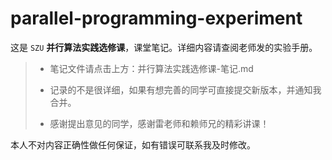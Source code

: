 # parallel-programming-experiment


这是 `SZU` **并行算法实践选修课**，课堂笔记。详细内容请查阅老师发的实验手册。



> - 笔记文件请点击上方：并行算法实践选修课-笔记.md
>
>   
>
> - 记录的不是很详细，如果有想完善的同学可直接提交新版本，并通知我合并。 
>
>   
>
> - 感谢提出意见的同学，感谢雷老师和赖师兄的精彩讲课！



本人不对内容正确性做任何保证，如有错误可联系我及时修改。